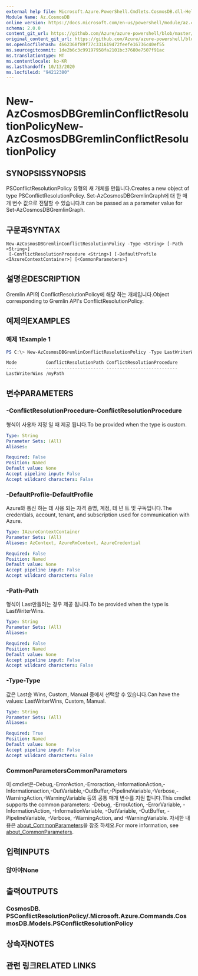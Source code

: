 ```yaml
---
external help file: Microsoft.Azure.PowerShell.Cmdlets.CosmosDB.dll-Help.xml
Module Name: Az.CosmosDB
online version: https://docs.microsoft.com/en-us/powershell/module/az.cosmosdb/new-azcosmosdbgremlinconflictresolutionpolicy
schema: 2.0.0
content_git_url: https://github.com/Azure/azure-powershell/blob/master/src/CosmosDB/CosmosDB/help/New-AzCosmosDBGremlinConflictResolutionPolicy.md
original_content_git_url: https://github.com/Azure/azure-powershell/blob/master/src/CosmosDB/CosmosDB/help/New-AzCosmosDBGremlinConflictResolutionPolicy.md
ms.openlocfilehash: 4662368f89f77c331619472feefe16736c40ef55
ms.sourcegitcommit: 1de2b6c3c99197958fa2101bc37680e7507f91ac
ms.translationtype: MT
ms.contentlocale: ko-KR
ms.lasthandoff: 10/13/2020
ms.locfileid: "94212380"
---
```

# <span data-ttu-id="1f69c-101">New-AzCosmosDBGremlinConflictResolutionPolicy</span><span class="sxs-lookup"><span data-stu-id="1f69c-101">New-AzCosmosDBGremlinConflictResolutionPolicy</span></span>

## <span data-ttu-id="1f69c-102">SYNOPSIS</span><span class="sxs-lookup"><span data-stu-id="1f69c-102">SYNOPSIS</span></span>
<span data-ttu-id="1f69c-103">PSConflictResolutionPolicy 유형의 새 개체를 만듭니다.</span><span class="sxs-lookup"><span data-stu-id="1f69c-103">Creates a new object of type PSConflictResolutionPolicy.</span></span> <span data-ttu-id="1f69c-104">Set-AzCosmosDBGremlinGraph에 대 한 매개 변수 값으로 전달할 수 있습니다.</span><span class="sxs-lookup"><span data-stu-id="1f69c-104">It can be passed as a parameter value for Set-AzCosmosDBGremlinGraph.</span></span>

## <span data-ttu-id="1f69c-105">구문과</span><span class="sxs-lookup"><span data-stu-id="1f69c-105">SYNTAX</span></span>

```
New-AzCosmosDBGremlinConflictResolutionPolicy -Type <String> [-Path <String>]
 [-ConflictResolutionProcedure <String>] [-DefaultProfile <IAzureContextContainer>] [<CommonParameters>]
```

## <span data-ttu-id="1f69c-106">설명은</span><span class="sxs-lookup"><span data-stu-id="1f69c-106">DESCRIPTION</span></span>
<span data-ttu-id="1f69c-107">Gremlin API의 ConflictResolutionPolicy에 해당 하는 개체입니다.</span><span class="sxs-lookup"><span data-stu-id="1f69c-107">Object corresponding to Gremlin API's ConflictResolutionPolicy.</span></span>

## <span data-ttu-id="1f69c-108">예제의</span><span class="sxs-lookup"><span data-stu-id="1f69c-108">EXAMPLES</span></span>

### <span data-ttu-id="1f69c-109">예제 1</span><span class="sxs-lookup"><span data-stu-id="1f69c-109">Example 1</span></span>
```powershell
PS C:\> New-AzCosmosDBGremlinConflictResolutionPolicy -Type LastWriterWins -Path "/myPath"

Mode           ConflictResolutionPath ConflictResolutionProcedure
----           ---------------------- ---------------------------
LastWriterWins /myPath
```

## <span data-ttu-id="1f69c-110">변수</span><span class="sxs-lookup"><span data-stu-id="1f69c-110">PARAMETERS</span></span>

### <span data-ttu-id="1f69c-111">-ConflictResolutionProcedure</span><span class="sxs-lookup"><span data-stu-id="1f69c-111">-ConflictResolutionProcedure</span></span>
<span data-ttu-id="1f69c-112">형식이 사용자 지정 일 때 제공 됩니다.</span><span class="sxs-lookup"><span data-stu-id="1f69c-112">To be provided when the type is custom.</span></span>

```yaml
Type: String
Parameter Sets: (All)
Aliases:

Required: False
Position: Named
Default value: None
Accept pipeline input: False
Accept wildcard characters: False
```

### <span data-ttu-id="1f69c-113">-DefaultProfile</span><span class="sxs-lookup"><span data-stu-id="1f69c-113">-DefaultProfile</span></span>
<span data-ttu-id="1f69c-114">Azure와 통신 하는 데 사용 되는 자격 증명, 계정, 테 넌 트 및 구독입니다.</span><span class="sxs-lookup"><span data-stu-id="1f69c-114">The credentials, account, tenant, and subscription used for communication with Azure.</span></span>

```yaml
Type: IAzureContextContainer
Parameter Sets: (All)
Aliases: AzContext, AzureRmContext, AzureCredential

Required: False
Position: Named
Default value: None
Accept pipeline input: False
Accept wildcard characters: False
```

### <span data-ttu-id="1f69c-115">-Path</span><span class="sxs-lookup"><span data-stu-id="1f69c-115">-Path</span></span>
<span data-ttu-id="1f69c-116">형식이 Last만들려는 경우 제공 됩니다.</span><span class="sxs-lookup"><span data-stu-id="1f69c-116">To be provided when the type is LastWriterWins.</span></span>

```yaml
Type: String
Parameter Sets: (All)
Aliases:

Required: False
Position: Named
Default value: None
Accept pipeline input: False
Accept wildcard characters: False
```

### <span data-ttu-id="1f69c-117">-Type</span><span class="sxs-lookup"><span data-stu-id="1f69c-117">-Type</span></span>
<span data-ttu-id="1f69c-118">값은 Last승 Wins, Custom, Manual 중에서 선택할 수 있습니다.</span><span class="sxs-lookup"><span data-stu-id="1f69c-118">Can have the values: LastWriterWins, Custom, Manual.</span></span>

```yaml
Type: String
Parameter Sets: (All)
Aliases:

Required: True
Position: Named
Default value: None
Accept pipeline input: False
Accept wildcard characters: False
```

### <span data-ttu-id="1f69c-119">CommonParameters</span><span class="sxs-lookup"><span data-stu-id="1f69c-119">CommonParameters</span></span>
<span data-ttu-id="1f69c-120">이 cmdlet은-Debug,-ErrorAction,-Erroraction,-InformationAction,-Informationaction,-OutVariable,-OutBuffer,-PipelineVariable,-Verbose,-WarningAction,-WarningVariable 등의 공통 매개 변수를 지원 합니다.</span><span class="sxs-lookup"><span data-stu-id="1f69c-120">This cmdlet supports the common parameters: -Debug, -ErrorAction, -ErrorVariable, -InformationAction, -InformationVariable, -OutVariable, -OutBuffer, -PipelineVariable, -Verbose, -WarningAction, and -WarningVariable.</span></span> <span data-ttu-id="1f69c-121">자세한 내용은 [about_CommonParameters](http://go.microsoft.com/fwlink/?LinkID=113216)을 참조 하세요.</span><span class="sxs-lookup"><span data-stu-id="1f69c-121">For more information, see [about_CommonParameters](http://go.microsoft.com/fwlink/?LinkID=113216).</span></span>

## <span data-ttu-id="1f69c-122">입력</span><span class="sxs-lookup"><span data-stu-id="1f69c-122">INPUTS</span></span>

### <span data-ttu-id="1f69c-123">않아야</span><span class="sxs-lookup"><span data-stu-id="1f69c-123">None</span></span>

## <span data-ttu-id="1f69c-124">출력</span><span class="sxs-lookup"><span data-stu-id="1f69c-124">OUTPUTS</span></span>

### <span data-ttu-id="1f69c-125">CosmosDB. PSConflictResolutionPolicy/.</span><span class="sxs-lookup"><span data-stu-id="1f69c-125">Microsoft.Azure.Commands.CosmosDB.Models.PSConflictResolutionPolicy</span></span>

## <span data-ttu-id="1f69c-126">상속자</span><span class="sxs-lookup"><span data-stu-id="1f69c-126">NOTES</span></span>

## <span data-ttu-id="1f69c-127">관련 링크</span><span class="sxs-lookup"><span data-stu-id="1f69c-127">RELATED LINKS</span></span>
